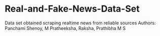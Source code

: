 # Real-and-Fake-News-Data-Set
Data set obtained scraping realtime news from reliable sources 
Authors: Panchami Shenoy, M Pratheeksha, Raksha, Prathibha M S
